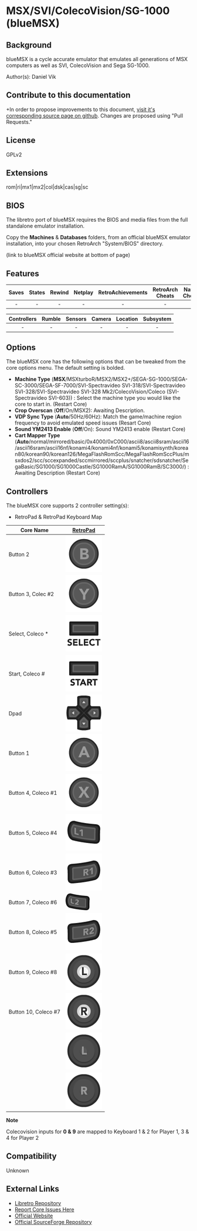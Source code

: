 # MSX/SVI/ColecoVision/SG-1000 (blueMSX)

## Background

blueMSX is a cycle accurate emulator that emulates all generations of MSX computers as well as SVI, ColecoVision and Sega SG-1000.

Author(s): Daniel Vik

## Contribute to this documentation

+In order to propose improvements to this document, [visit it's corresponding source page on github](https://github.com/libretro/docs/tree/master/docs/library/bluemsx.md). Changes are proposed using "Pull Requests."


## License

GPLv2

## Extensions

rom|ri|mx1|mx2|col|dsk|cas|sg|sc

## BIOS

The libretro port of blueMSX requires the BIOS and media files from the full standalone emulator installation.

Copy the **Machines** & **Databases** folders, from an official blueMSX emulator installation, into your chosen RetroArch "System/BIOS" directory.

(link to blueMSX official website at bottom of page)

## Features

| Saves | States      | Rewind | Netplay | RetroAchievements | RetroArch Cheats | Native Cheats |
|:-----:|:-----------:|:------:|:-------:|:-----------------:|:----------------:|:-------------:|
|   -   |     -       |   -    |   -     |        -          |   -              | -             |

| Controllers     | Rumble | Sensors | Camera | Location | Subsystem     |
|:---------------:|:------:|:-------:|:------:|:--------:|:-------------:|
|        -        |   -    |    -    |   -    |    -     |       -       |

## Options

The blueMSX core has the following options that can be tweaked from the core options menu. The default setting is bolded.

- **Machine Type** (**MSX**/MSXturboR/MSX2/MSX2+/SEGA-SG-1000/SEGA-SC-3000/SEGA-SF-7000/SVI-Spectravideo SVI-318/SVI-Spectravideo SVI-328/SVI-Spectravideo SVI-328 Mk2/ColecoVision/Coleco (SVI-Spectravideo SVI-603))
: Select the machine type you would like the core to start in. (Restart Core)
- **Crop Overscan** (**Off**/On/MSX2): Awaiting Description.
- **VDP Sync Type** (**Auto**/50Hz/60Hz): Match the game/machine region frequency to avoid emulated speed issues (Resart Core)
- **Sound YM2413 Enable** (**Off**/On): Sound YM2413 enable (Restart Core)
- **Cart Mapper Type** (**Auto**/normal/mirrored/basic/0x4000/0xC000/ascii8/ascii8sram/ascii16/ascii16sram/ascii16nf/konami4/konami4nf/konami5/konamisynth/korean80/korean90/korean126/MegaFlashRomScc/MegaFlashRomSccPlus/msxdos2/scc/sccexpanded/sccmirrored/sccplus/snatcher/sdsnatcher/SegaBasic/SG1000/SG1000Castle/SG1000RamA/SG1000RamB/SC3000/)
: Awaiting Description (Restart Core)

## Controllers

The blueMSX core supports 2 controller setting(s):

* RetroPad & RetroPad Keyboard Map

| Core Name | [RetroPad](RetroPad)                                           |
|-----------|----------------------------------------------------------------|
| Button 2  | ![RetroPad_B](images/RetroPad/Retro_B_Round.png)               |
| Button 3, Colec #2  | ![RetroPad_Y](images/RetroPad/Retro_Y_Round.png)      |
| Select, Coleco *| ![RetroPad_Select](images/RetroPad/Retro_Select.png)           |
| Start, Coleco # | ![RetroPad_Start](images/RetroPad/Retro_Start.png)      |
| Dpad      | ![RetroPad_Dpad](images/RetroPad/Retro_Dpad.png)        |
| Button 1  | ![RetroPad_A](images/RetroPad/Retro_A_Round.png)               |
| Button 4, Coleco #1  | ![RetroPad_X](images/RetroPad/Retro_X_Round.png)     |
| Button 5, Coleco #4  | ![RetroPad_L1](images/RetroPad/Retro_L1.png)         |
| Button 6, Coleco #3  | ![RetroPad_R1](images/RetroPad/Retro_R1.png)         |
| Button 7, Coleco #6  | ![RetroPad_L2](images/RetroPad/Retro_L2_Temp.png)    |
| Button 8, Coleco #5  | ![RetroPad_R2](images/RetroPad/Retro_R2.png)         |
| Button 9, Coleco #8  | ![RetroPad_L3](images/RetroPad/Retro_L3.png)         |
| Button 10, Coleco #7 | ![RetroPad_R3](images/RetroPad/Retro_R3.png)         |
|           | ![RetroPad_Left_Stick](images/RetroPad/Retro_Left_Stick.png)   |
|           | ![RetroPad_Right_Stick](images/RetroPad/Retro_Right_Stick.png) |

**Note**

Colecovision inputs for **0 & 9** are mapped to Keyboard 1 & 2 for Player 1, 3 & 4 for Player 2

## Compatibility

Unknown

## External Links

* [Libretro Repository](https://github.com/libretro/blueMSX-libretro)
* [Report Core Issues Here](https://github.com/libretro/libretro-meta)
* [Official Website](http://bluemsx.com/)
* [Official SourceForge Repository](http://sourceforge.net/projects/bluemsx/)
